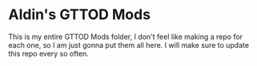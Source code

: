 # Aldin's GTTOD Mods

This is my entire GTTOD Mods folder, I don't feel like making a repo for each one, so I am just gonna put them all here. I will make sure to update this repo every so often.